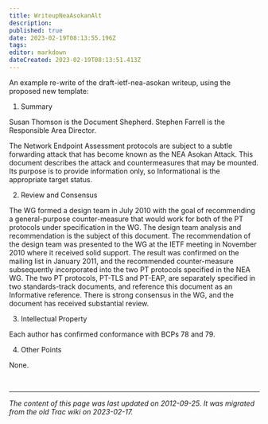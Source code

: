 ```yaml
---
title: WriteupNeaAsokanAlt
description: 
published: true
date: 2023-02-19T08:13:55.196Z
tags: 
editor: markdown
dateCreated: 2023-02-19T08:13:51.413Z
---
```


 An example re-write of the draft-ietf-nea-asokan writeup, using the proposed new template:

 1.  Summary 

Susan Thomson is the Document Shepherd. Stephen Farrell is the Responsible Area Director.

The Network Endpoint Assessment protocols are subject to a subtle forwarding attack that has become known as the NEA Asokan Attack. This document describes the attack and countermeasures that may be mounted. Its purpose is to provide information only, so Informational is the appropriate target status.

 2.  Review and Consensus 

The WG formed a design team in July 2010 with the goal of recommending a general-purpose counter-measure that would work for both of the PT protocols under specification in the WG. The design team analysis and recommendation is the subject of this document. The recommendation of the design team was presented to the WG at the IETF meeting in November 2010 where it received solid support. The result was confirmed on the mailing list in January 2011, and the recommended counter-measure subsequently incorporated into the two PT protocols specified in the NEA WG. The two PT protocols, PT-TLS and PT-EAP, are separately specified in two standards-track documents, and reference this document as an Informative reference. There is strong consensus in the WG, and the document has received substantial review.

3.   Intellectual Property 

Each author has confirmed conformance with BCPs 78 and 79.

 4.  Other Points 

None.


&nbsp;
&nbsp;
&nbsp;

---

*The content of this page was last updated on 2012-09-25. It was migrated from the old Trac wiki on 2023-02-17.*